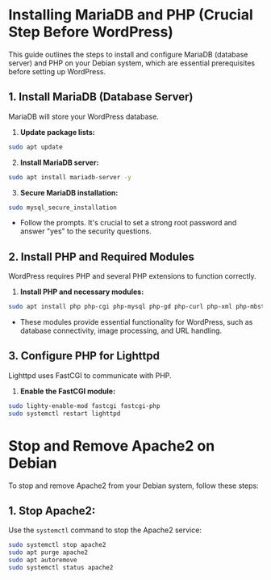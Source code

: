 # Installing MariaDB and PHP (Crucial Step Before WordPress)

This guide outlines the steps to install and configure MariaDB (database server) and PHP on your Debian system, which are essential prerequisites before setting up WordPress.

## 1. Install MariaDB (Database Server)

MariaDB will store your WordPress database.

1.  **Update package lists:**
```bash
sudo apt update
```

2.  **Install MariaDB server:**
```bash
sudo apt install mariadb-server -y
```

3.  **Secure MariaDB installation:**
```bash
sudo mysql_secure_installation
```
* Follow the prompts. It's crucial to set a strong root password and answer "yes" to the security questions.

## 2. Install PHP and Required Modules

WordPress requires PHP and several PHP extensions to function correctly.

1.  **Install PHP and necessary modules:**

```bash
sudo apt install php php-cgi php-mysql php-gd php-curl php-xml php-mbstring php-zip -y
```
* These modules provide essential functionality for WordPress, such as database connectivity, image processing, and URL handling.

## 3. Configure PHP for Lighttpd

Lighttpd uses FastCGI to communicate with PHP.

1.  **Enable the FastCGI module:**

```bash
sudo lighty-enable-mod fastcgi fastcgi-php
sudo systemctl restart lighttpd
```
# Stop and Remove Apache2 on Debian

To stop and remove Apache2 from your Debian system, follow these steps:

## 1. Stop Apache2:

Use the `systemctl` command to stop the Apache2 service:

```bash
sudo systemctl stop apache2
sudo apt purge apache2
sudo apt autoremove
sudo systemctl status apache2
```
